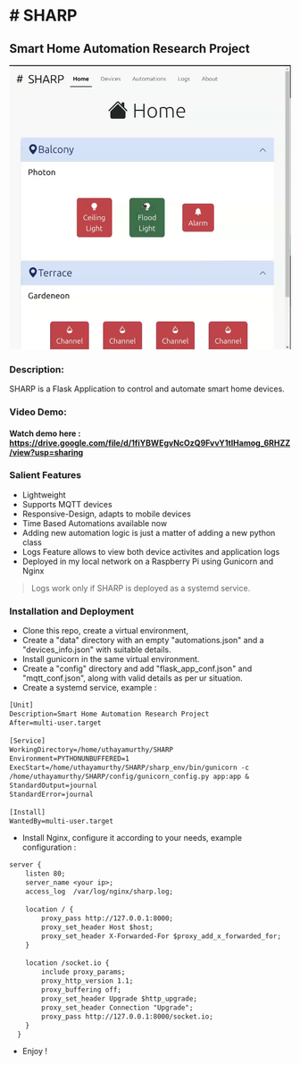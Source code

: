 # # SHARP 
## Smart Home Automation Research Project

![Screenshot of SHARP](images/demo.png)

### Description:
SHARP is a Flask Application to control and automate smart home devices. 

### Video Demo:  
#### Watch demo here : https://drive.google.com/file/d/1fiYBWEgvNcOzQ9FvvY1tlHamog_6RHZZ/view?usp=sharing

### Salient Features
- Lightweight
- Supports MQTT devices
- Responsive-Design, adapts to mobile devices
- Time Based Automations available now
- Adding new automation logic is just a matter of adding a new python class
- Logs Feature allows to view both device activites and application logs
- Deployed in my local network on a Raspberry Pi using Gunicorn and Nginx

> Logs work only if SHARP is deployed as a systemd service.

### Installation and Deployment

- Clone this repo, create a virtual environment,
- Create a "data" directory with an empty "automations.json" and a "devices_info.json" with suitable details.
- Install gunicorn in the same virtual environment.
- Create a "config" directory and add "flask_app_conf.json" and "mqtt_conf.json", along with valid details as per ur situation.
- Create a systemd service, example :
```
[Unit]
Description=Smart Home Automation Research Project
After=multi-user.target

[Service]
WorkingDirectory=/home/uthayamurthy/SHARP
Environment=PYTHONUNBUFFERED=1
ExecStart=/home/uthayamurthy/SHARP/sharp_env/bin/gunicorn -c /home/uthayamurthy/SHARP/config/gunicorn_config.py app:app &
StandardOutput=journal
StandardError=journal

[Install]
WantedBy=multi-user.target
```
- Install Nginx, configure it according to your needs, example configuration :
```
server {
    listen 80;
    server_name <your ip>;
    access_log  /var/log/nginx/sharp.log;

    location / {
        proxy_pass http://127.0.0.1:8000;
        proxy_set_header Host $host;
        proxy_set_header X-Forwarded-For $proxy_add_x_forwarded_for;
    }

    location /socket.io {
        include proxy_params;
        proxy_http_version 1.1;
        proxy_buffering off;
        proxy_set_header Upgrade $http_upgrade;
        proxy_set_header Connection "Upgrade";
        proxy_pass http://127.0.0.1:8000/socket.io;
    }
  }
```
- Enjoy !